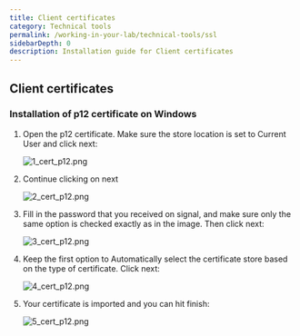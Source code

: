 ```yaml
---
title: Client certificates
category: Technical tools
permalink: /working-in-your-lab/technical-tools/ssl
sidebarDepth: 0
description: Installation guide for Client certificates
---
```


## Client certificates

### Installation of p12 certificate on Windows

1. Open the p12 certificate. Make sure the store location is set to Current User and click next:

   ![1_cert_p12.png](operations/k1-key-management/images/1_cert_p12.png)

2. Continue clicking on next

   ![2_cert_p12.png](operations/k1-key-management/images/2_cert_p12.png)

3. Fill in the password that you received on signal, and make sure only the same option is checked exactly as in the image. Then click next:

   ![3_cert_p12.png](operations/k1-key-management/images/3_cert_p12.png)

4. Keep the first option to Automatically select the certificate store based on the type of certificate. Click next:

   ![4_cert_p12.png](operations/k1-key-management/images/4_cert_p12.png)

5. Your certificate is imported and you can hit finish:

   ![5_cert_p12.png](operations/k1-key-management/images/5_cert_p12.png)
